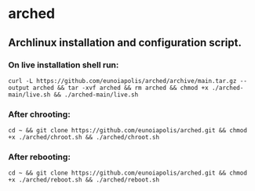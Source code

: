 # arched
## Archlinux installation and configuration script.

### On live installation shell run:
`curl -L https://github.com/eunoiapolis/arched/archive/main.tar.gz --output arched && tar -xvf arched && rm arched && chmod +x ./arched-main/live.sh && ./arched-main/live.sh`

### After chrooting:
`cd ~ && git clone https://github.com/eunoiapolis/arched.git && chmod +x ./arched/chroot.sh && ./arched/chroot.sh`

### After rebooting:
`cd ~ && git clone https://github.com/eunoiapolis/arched.git && chmod +x ./arched/reboot.sh && ./arched/reboot.sh`
